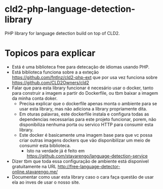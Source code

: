# cld2-php-language-detection-library
PHP library for language detection build on top of CLD2.

# Topicos para explicar
 * Está é uma biblioteca free para detecação de idiomas usando PHP.
 * Está biblioteca funciona sobre a a exteção https://github.com/fntlnz/cld2-php-ext que por usa vez funciona sobre https://github.com/CLD2Owners/cld2
 * Falar que para esta library funcionar é necesário usar o docker, tanto para construir a imagem a partir do Dockerfile, ou tbm baixar a imagem da minha conta doker.
    * Precisa explicar que o dockerfile apenas monta o ambiente para se usar esta library, mas não adiciona a library propriamente dita.
    * Em oturas palavras, este dockerfile instala e configura todas as dependencias necessarias para este projeto funcionar, porem, não disponibiliza nenhuma porta ou servico HTTP para consumir esta library.
    * Este docker é basicamente uma imagem base para que vc possa criar outras imagens dockers que vão disponibilizar um meio de consumir esta biblioteca.
        * Isto na verdade já é feito em https://github.com/stavarengo/language-detection-service
 * Dizer tbm que toda essa configuração de ambiente está disponivel gratuitamente na URL http://free-language-detector-online.stavarengo.me/
 * Documentar como usar esta library caso o cara faça questão de usar ela ao inves de usar o nosso site.
